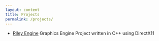 ```yaml
---
layout: content
title: Projects
permalink: /projects/
---
```


- [Riley Engine](https://github.com/JungsikOh/Riley-Engine) Graphics Engine Project written in C++ using DirectX11
